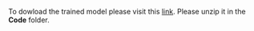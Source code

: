 To dowload the trained model please visit this [link](https://drive.google.com/file/d/1Q9q39LJ4fyaCnZOJvRdIUWQWkuAdf3Jw/view?usp=sharing). Please unzip it in the **Code** folder. 
